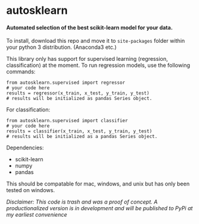 # **autosklearn**
#### Automated selection of the best scikit-learn model for your data.

To install, download this repo and move it to `site-packages` folder within your python 3 distribution.  (Anaconda3 etc.)

This library only has support for supervised learning (regression, classification) at the moment. To run regression models, use the following commands:
```
from autosklearn.supervised import regressor
# your code here
results = regressor(x_train, x_test, y_train, y_test)
# results will be initialized as pandas Series object.
```
For classification:
```
from autosklearn.supervised import classifier
# your code here
results = classifier(x_train, x_test, y_train, y_test)
# results will be initialized as a pandas Series object.
```

Dependencies:
- scikit-learn
- numpy
- pandas

This should be compatable for mac, windows, and unix but has only been tested on windows.


*Disclaimer:*
*This code is trash and was a proof of concept.  A productionalized version is in development and will be published to PyPi at my earliest convenience*
